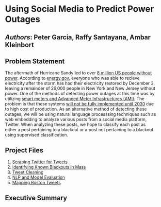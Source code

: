# Using Social Media to Predict Power Outages
_Authors_: Peter Garcia, Raffy Santayana, Ambar Kleinbort
---

## Problem Statement
The aftermath of Hurricane Sandy led to over [8 million US people without power](https://www.huffpost.com/entry/hurricane-sandy-power-outage-map-infographic_n_2044411). According to [energy.gov](https://www.energy.gov/articles/hurricane-sandy-noreaster-situation-reports), everyone who was able to recieve electricity after the storm has had their electricity restored by December 3, leaving a remainder of 26,000 people in New York and New Jersey without power. One of the methods of detecting power outages at this time was by utilizing [smart meters and Advanced Meter Infrastructures (AMI)](https://openei.org/wiki/Definition:Outage_Detection/Reporting). The problem is that these systems [will not be fully implemented until 2030](http://people.stern.nyu.edu/kbauman/research/papers/2015_KBauman_WITS.pdf) due to high cost of production. As an alternative method of detecting these outages, we will be using natural language processsing techniques such as web embedding to analyze various posts from a social media platform, Twitter. When analyzing these posts, we hope to classify each post as either a post pertaining to a blackout or a post not pertaining to a blackout using supervised classification.

## Project Files
1. [Scraping Twitter for Tweets](https://github.com/PeterGarcia95/DisasterRelief/blob/master/code/01%20-%20Scraping%20Twitter%20for%20Data.ipynb)
2. [Identifying Known Blackouts in Mass](https://github.com/PeterGarcia95/DisasterRelief/blob/master/code/01-Identifying%20Known%20Blackouts%20in%20Mass.ipynb)
3. [Tweet Cleaning](https://github.com/PeterGarcia95/DisasterRelief/blob/master/code/02-Tweet%20Cleaning.ipynb)
4. [NLP and Model Evaluation](https://github.com/PeterGarcia95/DisasterRelief/blob/master/code/03-NLP%20and%20Model%20Evaluation.ipynb)
5. [Mapping Boston Tweets](https://github.com/PeterGarcia95/DisasterRelief/blob/master/code/04-%20Mapping%20Boston%20Tweets%20.ipynb)

## Executive Summary
